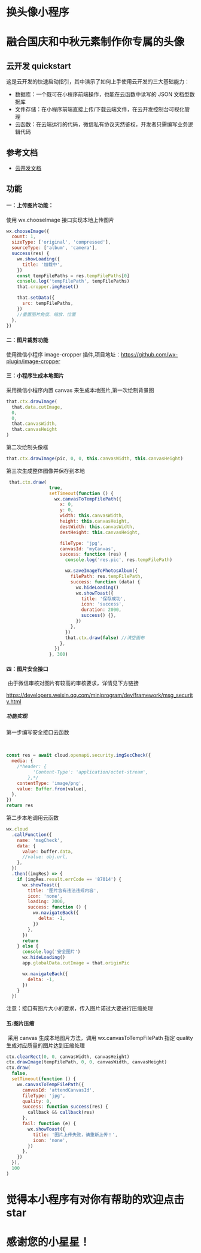 # 换头像小程序

# 融合国庆和中秋元素制作你专属的头像

## 云开发 quickstart

这是云开发的快速启动指引，其中演示了如何上手使用云开发的三大基础能力：

- 数据库：一个既可在小程序前端操作，也能在云函数中读写的 JSON 文档型数据库
- 文件存储：在小程序前端直接上传/下载云端文件，在云开发控制台可视化管理
- 云函数：在云端运行的代码，微信私有协议天然鉴权，开发者只需编写业务逻辑代码

## 参考文档

- [云开发文档](https://developers.weixin.qq.com/miniprogram/dev/wxcloud/basis/getting-started.html)

## 功能

#### 一：上传图片功能：

使用 wx.chooseImage 接口实现本地上传图片

```javascript
wx.chooseImage({
  count: 1,
  sizeType: ['original', 'compressed'],
  sourceType: ['album', 'camera'],
  success(res) {
    wx.showLoading({
      title: '加载中',
    })
    const tempFilePaths = res.tempFilePaths[0]
    console.log('tempFilePath', tempFilePaths)
    that.cropper.imgReset()

    that.setData({
      src: tempFilePaths,
    })
    //重置图片角度、缩放、位置
  },
})
```

#### 二：图片裁剪功能

使用微信小程序 image-cropper 插件,项目地址：https://github.com/wx-plugin/image-cropper

#### 三：小程序生成本地图片

采用微信小程序内置 canvas 来生成本地图片,第一次绘制背景图

```javascript
that.ctx.drawImage(
  that.data.cutImage,
  0,
  0,
  that.canvasWidth,
  that.canvasHeight
)
```

第二次绘制头像框

```javascript
that.ctx.drawImage(pic, 0, 0, this.canvasWidth, this.canvasHeight)
```

第三次生成整体图像并保存到本地

```javascript
 that.ctx.draw(
                true,
                setTimeout(function () {
                  wx.canvasToTempFilePath({
                    x: 0,
                    y: 0,
                    width: this.canvasWidth,
                    height: this.canvasHeight,
                    destWidth: this.canvasWidth,
                    destHeight: this.canvasHeight,

                    fileType: 'jpg',
                    canvasId: 'myCanvas',
                    success: function (res) {
                      console.log('res.pic', res.tempFilePath)

                      wx.saveImageToPhotosAlbum({
                        filePath: res.tempFilePath,
                        success: function (data) {
                          wx.hideLoading()
                          wx.showToast({
                            title: '保存成功',
                            icon: 'success',
                            duration: 2000,
                            success() {},
                          })
                        },
                      })
                      that.ctx.draw(false) //清空画布
                    },
                  })
                }, 300)
```

#### 四：图片安全接口

​ 由于微信审核对图片有较高的审核要求，详情见下方链接

https://developers.weixin.qq.com/miniprogram/dev/framework/msg_security.html

##### 功能实现

第一步编写安全接口云函数

​

```javascript
const res = await cloud.openapi.security.imgSecCheck({
  media: {
    /*header: {
          'Content-Type': 'application/octet-stream',
        },*/
    contentType: 'image/png',
    value: Buffer.from(value),
  },
})
return res
```

第二步本地调用云函数

```javascript
wx.cloud
  .callFunction({
    name: 'msgCheck',
    data: {
      value: buffer.data,
      //value: obj.url,
    },
  })
  .then((imgRes) => {
    if (imgRes.result.errCode == '87014') {
      wx.showToast({
        title: '图片含有违法违规内容',
        icon: 'none',
        loading: 2000,
        success: function () {
          wx.navigateBack({
            delta: -1,
          })
        },
      })
      return
    } else {
      console.log('安全图片')
      wx.hideLoading()
      app.globalData.cutImage = that.originPic

      wx.navigateBack({
        delta: -1,
      })
    }
  })
```

注意：接口有图片大小的要求，传入图片诺过大要进行压缩处理

#### 五:图片压缩

​ 采用 canvas 生成本地图片方法，调用 wx.canvasToTempFilePath 指定 quality 生成对应质量的图片达到压缩处理

```javascript
ctx.clearRect(0, 0, canvasWidth, canvasHeight)
ctx.drawImage(tempFilePath, 0, 0, canvasWidth, canvasHeight)
ctx.draw(
  false,
  setTimeout(function () {
    wx.canvasToTempFilePath({
      canvasId: 'attendCanvasId',
      fileType: 'jpg',
      quality: 0,
      success: function success(res) {
        callback && callback(res)
      },
      fail: function (e) {
        wx.showToast({
          title: '图片上传失败，请重新上传！',
          icon: 'none',
        })
      },
    })
  }),
  100
)
```

# 觉得本小程序有对你有帮助的欢迎点击 star

# 感谢您的小星星！
